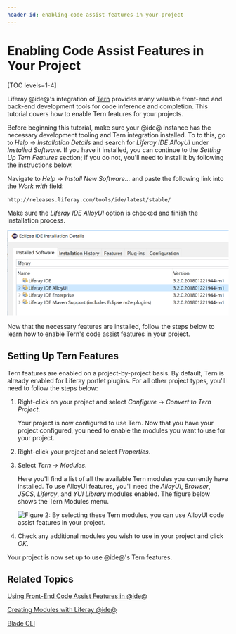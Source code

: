 ```yaml
---
header-id: enabling-code-assist-features-in-your-project
---
```


# Enabling Code Assist Features in Your Project

[TOC levels=1-4]

Liferay @ide@'s integration of [Tern](http://ternjs.net/) provides many valuable
front-end and back-end development tools for code inference and completion. This
tutorial covers how to enable Tern features for your projects. 

Before beginning this tutorial, make sure your @ide@ instance has the necessary
development tooling and Tern integration installed. To to this, go to *Help*
&rarr; *Installation Details* and search for *Liferay IDE AlloyUI* under
*Installed Software*. If you have it installed, you can continue to the *Setting
Up Tern Features* section; if you do not, you'll need to install it by following
the instructions below. 

Navigate to *Help* &rarr; *Install New Software...* and paste the following
link into the *Work with* field: 

    http://releases.liferay.com/tools/ide/latest/stable/

Make sure the *Liferay IDE AlloyUI* option is checked and finish the
installation process. 

![Figure 1: The *Liferay IDE AlloyUI* option is actually a sub-option listed within the *Liferay IDE* option.](../../../images/alloyui-ide-feature.png)

Now that the necessary features are installed, follow the steps below to learn
how to enable Tern's code assist features in your project. 

## Setting Up Tern Features

Tern features are enabled on a project-by-project basis. By default, Tern 
is already enabled for Liferay portlet plugins. For all other project 
types, you'll need to follow the steps below: 

1.  Right-click on your project and select *Configure* &rarr; *Convert to Tern 
    Project*. 

    Your project is now configured to use Tern. Now that you have your project
    configured, you need to enable the modules you want to use for your project. 

2.  Right-click your project and select *Properties*. 

3.  Select *Tern* &rarr; *Modules*. 

    Here you'll find a list of all the available Tern modules you currently have
    installed. To use AlloyUI features, you'll need the *AlloyUI*, *Browser*,
    *JSCS*, *Liferay*, and *YUI Library* modules enabled. The figure below shows
    the Tern Modules menu. 

    ![Figure 2: By selecting these Tern modules, you can use AlloyUI code assist features in your project.](../../../images/tern-modules.png)

4.  Check any additional modules you wish to use in your project and click *OK*. 

Your project is now set up to use @ide@'s Tern features. 

## Related Topics

[Using Front-End Code Assist Features in @ide@](/docs/7-0/tutorials/-/knowledge_base/t/using-front-end-code-assist-features-in-ide)

[Creating Modules with Liferay @ide@](/docs/7-0/tutorials/-/knowledge_base/t/creating-modules-with-liferay-ide)

[Blade CLI](/docs/7-0/tutorials/-/knowledge_base/t/blade-cli)
